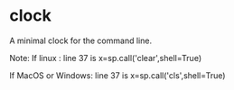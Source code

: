 # clock

A minimal clock for the command line.

Note:
If linux :
line 37 is x=sp.call('clear',shell=True)

If MacOS or Windows:
line 37 is x=sp.call('cls',shell=True)
